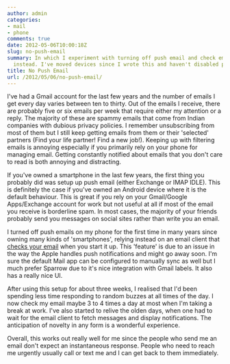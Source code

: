 ```yaml
---
author: admin
categories:
- mail
- phone
comments: true
date: 2012-05-06T10:00:18Z
slug: no-push-email
summary: In which I experiment with turning off push email and check email occassionally
  instead. I've moved devices since I wrote this and haven't disabled push, yet.
title: No Push Email
url: /2012/05/06/no-push-email/
---
```


I've had a Gmail account for the last few years and the number of emails I get every day varies between ten to thirty. Out of the emails I receive, there are probably five or six emails per week that require either my attention or a reply. The majority of these are spammy emails that come from Indian companies with dubious privacy policies. I remember unsubscribing from most of them but I still keep getting emails from them or their 'selected' partners (Find your life partner! Find a new job!). Keeping up with filtering emails is annoying especially if you primarily rely on your phone for managing email. Getting constantly notified about emails that you don't care to read is both annoying and distracting.

If you've owned a smartphone in the last few years, the first thing you probably did was setup up push email (either Exchange or IMAP IDLE). This is definitely the case if you've owned an Android device where it is the default behaviour. This is great if you rely on your Gmail/Google Apps/Exchange account for work but not useful at all if most of the email you receive is borderline spam. In most cases, the majority  of your friends probably send you messages on social sites rather than write you an email. 

I turned off push emails on my phone for the first time in many years since owning many kinds of 'smartphones', relying instead on an email client that [checks your email](http://sparrowmailapp.com/) when you start it up. This 'feature' is due to an issue in the way the Apple handles push notifications and might go away soon. I'm sure the default Mail app can be configured to manually sync as well but I much prefer Sparrow due to it's nice integration with Gmail labels. It also has a really nice UI.

After using this setup for about three weeks, I realised that I'd been spending less time responding to random buzzes at all times of the day. I now check my email maybe 3 to 4 times a day at most when I'm taking a break at work. I've also started to relive the olden days, when one had to wait for the email client to fetch messages and display notifications. The anticipation of novelty in any form is a wonderful experience. 

Overall, this works out really well for me since the people who send me an email don't expect an instantaneous response. People who need to reach me urgently usually call or text me and I can get back to them immediately.

